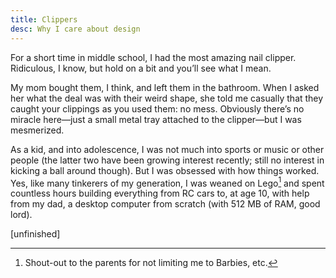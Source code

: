 ```yaml
---
title: Clippers
desc: Why I care about design
---
```


For a short time in middle school, I had the most amazing nail clipper. Ridiculous, I know, but hold on a bit and you’ll see what I mean.

My mom bought them, I think, and left them in the bathroom. When I asked her what the deal was with their weird shape, she told me casually that they caught your clippings as you used them: no mess. Obviously there’s no miracle here—just a small metal tray attached to the clipper—but I was mesmerized.

As a kid, and into adolescence, I was not much into sports or music or other people (the latter two have been growing interest recently; still no interest in kicking a ball around though). But I was obsessed with how things worked. Yes, like many tinkerers of my generation, I was weaned on Lego[^1] and spent countless hours building everything from RC cars to, at age 10, with help from my dad, a desktop computer from scratch (with 512 MB of RAM, good lord).

[unfinished]

[^1]:Shout-out to the parents for not limiting me to Barbies, etc.
